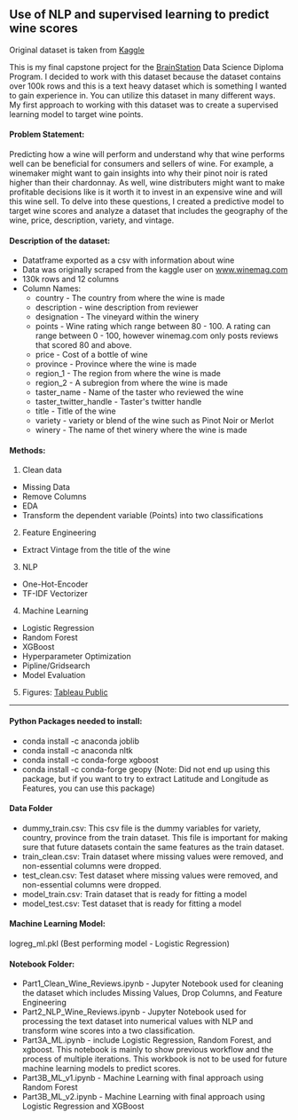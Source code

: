 ## Use of NLP and supervised learning to predict wine scores

Original dataset is taken from [Kaggle](https://www.kaggle.com/zynicide/wine-reviews)

This is my final capstone project for the [BrainStation](https://brainstation.io/) Data Science Diploma Program. I decided to work with this dataset because the dataset contains over 100k rows and this is a text heavy dataset which is something I wanted to gain experience in. You can utilize this dataset in many different ways. My first approach to working with this dataset was to create a supervised learning model to target wine points.

#### Problem Statement:
Predicting how a wine will perform and understand why that wine performs well can be beneficial for consumers and sellers of wine. For example, a winemaker might want to gain insights into why their pinot noir is rated higher than their chardonnay. As well, wine distributers might want to make profitable decisions like is it worth it to invest in an expensive wine and will this wine sell. To delve into these questions, I created a predictive model to target wine scores and analyze a dataset that includes the geography of the wine, price, description, variety, and vintage.

#### Description of the dataset:
- Datatframe exported as a csv with information about wine
- Data was originally scraped from the kaggle user on www.winemag.com
- 130k rows and 12 columns
- Column Names: 
  - country - The country from where the wine is made
  - description - wine description from reviewer
  - designation - The vineyard within the winery 
  - points - Wine rating which range between 80 - 100. A rating can range between 0 - 100, however winemag.com only posts reviews that scored 80 and above.
  - price - Cost of a bottle of wine
  - province - Province where the wine is made
  - region_1 - The region from where the wine is made
  - region_2 - A subregion from where the wine is made
  - taster_name - Name of the taster who reviewed the wine
  - taster_twitter_handle - Taster's twitter handle
  - title - Title of the wine
  - variety - variety or blend of the wine such as Pinot Noir or Merlot
  - winery - The name of thet winery where the wine is made
  
#### Methods:
1. Clean data
- Missing Data
- Remove Columns
- EDA
- Transform the dependent variable (Points) into two classifications

2. Feature Engineering
- Extract Vintage from the title of the wine

3. NLP
- One-Hot-Encoder
- TF-IDF Vectorizer

4. Machine Learning
- Logistic Regression
- Random Forest
- XGBoost
- Hyperparameter Optimization 
- Pipline/Gridsearch
- Model Evaluation

5. Figures: 
[Tableau Public](https://public.tableau.com/profile/aviel.stern#!/vizhome/WineReviewsData_15847279378710/Sheet6)
---------------------------------------------------------

#### Python Packages needed to install: 
- conda install -c anaconda joblib
- conda install -c anaconda nltk
- conda install -c conda-forge xgboost
- conda install -c conda-forge geopy (Note: Did not end up using this package, but if you want to try to extract Latitude and Longitude as Features, you can use this package)

#### Data Folder 
- dummy_train.csv: This csv file is the dummy variables for variety, country, province from the train dataset. This file is important for making sure that future datasets contain the same features as the train dataset.
- train_clean.csv: Train dataset where missing values were removed, and non-essential columns were dropped.
- test_clean.csv: Test dataset where missing values were removed, and non-essential columns were dropped.
- model_train.csv: Train dataset that is ready for fitting a model
- model_test.csv: Test dataset that is ready for fitting a model

#### Machine Learning Model:
logreg_ml.pkl (Best performing model - Logistic Regression)

#### Notebook Folder:
- Part1_Clean_Wine_Reviews.ipynb - Jupyter Notebook used for cleaning the dataset which includes Missing Values, Drop Columns, and Feature Engineering
- Part2_NLP_Wine_Reviews.ipynb - Jupyter Notebook used for processing the text dataset into numerical values with NLP and transform wine scores into a two classification.
- Part3A_ML.ipynb - include Logistic Regression, Random Forest, and xgboost. This notebook is mainly to show previous workflow and the process of multiple iterations. This workbook is not to be used for future machine learning models to predict scores.
- Part3B_ML_v1.ipynb - Machine Learning with final approach using Random Forest
- Part3B_ML_v2.ipynb - Machine Learning with final approach using Logistic Regression and XGBoost
